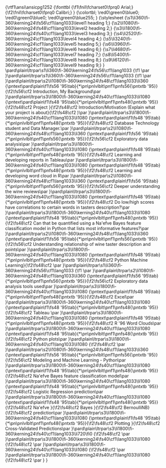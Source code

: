 {\rtf1\ansi\ansicpg1252
{\fonttbl
{\f1\fnil\fcharset0\fprq0 Arial;}
{\f2\fnil\fcharset0\fprq0 Calibri;}
}
{\colortbl;
\red0\green0\blue0;
\red0\green0\blue0;
\red0\green0\blue255;
}
{\stylesheet
{\s1\li360\fi-360\kerning24\fs56\cf1\lang1033\level1 heading 1;}
{\s2\li1080\fi-360\kerning24\fs48\cf1\lang1033\level2 heading 2;}
{\s3\li1800\fi-360\kerning24\fs40\cf1\lang1033\level3 heading 3;}
{\s4\li2520\fi-360\kerning24\cf1\lang1033\level4 heading 4;}
{\s5\li3240\fi-360\kerning24\cf1\lang1033\level5 heading 5;}
{\s6\li3960\fi-360\kerning24\cf1\lang1033\level6 heading 6;}
{\s7\li4680\fi-360\kerning24\cf1\lang1033\level7 heading 7;}
{\s8\li5400\fi-360\kerning24\cf1\lang1033\level8 heading 8;}
{\s9\li6120\fi-360\kerning24\cf1\lang1033\level9 heading 9;}
}
\pard\plain\ltrpar\s1\li360\fi-360\kerning24\fs56\cf1\lang1033 {\f1 \par 
}\pard\plain\ltrpar\s1\li360\fi-360\kerning24\fs56\cf1\lang1033 {\f1 \par 
}\pard\plain\ltrpar\s2\li1080\fi-360\kerning24\fs48\cf1\lang1033\li360 {\pntext\pard\plain\f1\fs56 \'95\tab}{\*\pn\pnlvlblt\pnf1\pnfs56{\pntxtb \'95}}{\f2\fs56\cf2 Introduction, My Background\par 
}\pard\plain\ltrpar\s3\li1800\fi-360\kerning24\fs40\cf1\lang1033\li1080 {\pntext\pard\plain\f1\fs48 \'95\tab}{\*\pn\pnlvlblt\pnf1\pnfs48{\pntxtb \'95}}{\f2\fs48\cf2 Project }{\f2\fs48\cf2 Introduction/Motivation (Explain what your project is about}{\f2\fs48\cf2 )\par 
}\pard\plain\ltrpar\s3\li1800\fi-360\kerning24\fs40\cf1\lang1033\li1080 {\pntext\pard\plain\f1\fs48 \'95\tab}{\*\pn\pnlvlblt\pnf1\pnfs48{\pntxtb \'95}}{\f2\fs48\cf2 Database Technology student and Data Manager.\par 
}\pard\plain\ltrpar\s2\li1080\fi-360\kerning24\fs48\cf1\lang1033\li360 {\pntext\pard\plain\f1\fs56 \'95\tab}{\*\pn\pnlvlblt\pnf1\pnfs56{\pntxtb \'95}}{\f2\fs56\cf2 Exploratory data analysis\par 
}\pard\plain\ltrpar\s3\li1800\fi-360\kerning24\fs40\cf1\lang1033\li1080 {\pntext\pard\plain\f1\fs48 \'95\tab}{\*\pn\pnlvlblt\pnf1\pnfs48{\pntxtb \'95}}{\f2\fs48\cf2 Learning and developing reports in Tableau\par 
}\pard\plain\ltrpar\s3\li1800\fi-360\kerning24\fs40\cf1\lang1033\li1080 {\pntext\pard\plain\f1\fs48 \'95\tab}{\*\pn\pnlvlblt\pnf1\pnfs48{\pntxtb \'95}}{\f2\fs48\cf2 Learning and developing word cloud in R\par 
}\pard\plain\ltrpar\s2\li1080\fi-360\kerning24\fs48\cf1\lang1033\li360 {\pntext\pard\plain\f1\fs56 \'95\tab}{\*\pn\pnlvlblt\pnf1\pnfs56{\pntxtb \'95}}{\f2\fs56\cf2 Deeper understanding the wine reviews\par 
}\pard\plain\ltrpar\s3\li1800\fi-360\kerning24\fs40\cf1\lang1033\li1080 {\pntext\pard\plain\f1\fs48 \'95\tab}{\*\pn\pnlvlblt\pnf1\pnfs48{\pntxtb \'95}}{\f2\fs48\cf2 Do low/high scores have correlations to certain words in tasters description?\par 
}\pard\plain\ltrpar\s3\li1800\fi-360\kerning24\fs40\cf1\lang1033\li1080 {\pntext\pard\plain\f1\fs48 \'95\tab}{\*\pn\pnlvlblt\pnf1\pnfs48{\pntxtb \'95}}{\f2\fs48\cf2 Can that be quantified using a Na\'efve Bayes feature classification model in Python that lists most informative features?\par 
}\pard\plain\ltrpar\s2\li1080\fi-360\kerning24\fs48\cf1\lang1033\li360 {\pntext\pard\plain\f1\fs56 \'95\tab}{\*\pn\pnlvlblt\pnf1\pnfs56{\pntxtb \'95}}{\f2\fs56\cf2 Understanding relationship of wine taster description and points\par 
}\pard\plain\ltrpar\s3\li1800\fi-360\kerning24\fs40\cf1\lang1033\li1080 {\pntext\pard\plain\f1\fs48 \'95\tab}{\*\pn\pnlvlblt\pnf1\pnfs48{\pntxtb \'95}}{\f2\fs48\cf2 Python Machine Learning}{\f2\fs48\cf2 \par 
}\pard\plain\ltrpar\s1\li360\fi-360\kerning24\fs56\cf1\lang1033 {\f1 \par 
}\pard\plain\ltrpar\s2\li1080\fi-360\kerning24\fs48\cf1\lang1033\li360 {\pntext\pard\plain\f1\fs56 \'95\tab}{\*\pn\pnlvlblt\pnf1\pnfs56{\pntxtb \'95}}{\f2\fs56\cf2 Exploratory data analysis tools used\par 
}\pard\plain\ltrpar\s3\li1800\fi-360\kerning24\fs40\cf1\lang1033\li1080 {\pntext\pard\plain\f1\fs48 \'95\tab}{\*\pn\pnlvlblt\pnf1\pnfs48{\pntxtb \'95}}{\f2\fs48\cf2 Excel\par 
}\pard\plain\ltrpar\s3\li1800\fi-360\kerning24\fs40\cf1\lang1033\li1080 {\pntext\pard\plain\f1\fs48 \'95\tab}{\*\pn\pnlvlblt\pnf1\pnfs48{\pntxtb \'95}}{\f2\fs48\cf2 Tableau \par 
}\pard\plain\ltrpar\s3\li1800\fi-360\kerning24\fs40\cf1\lang1033\li1080 {\pntext\pard\plain\f1\fs48 \'95\tab}{\*\pn\pnlvlblt\pnf1\pnfs48{\pntxtb \'95}}{\f2\fs48\cf2 R \'96 Word Clouds\par 
}\pard\plain\ltrpar\s3\li1800\fi-360\kerning24\fs40\cf1\lang1033\li1080 {\pntext\pard\plain\f1\fs48 \'95\tab}{\*\pn\pnlvlblt\pnf1\pnfs48{\pntxtb \'95}}{\f2\fs48\cf2 Python plots\par 
}\pard\plain\ltrpar\s3\li1800\fi-360\kerning24\fs40\cf1\lang1033\li1080 {\f2\fs48\cf2 \par 
}\pard\plain\ltrpar\s2\li1080\fi-360\kerning24\fs48\cf1\lang1033\li360 {\pntext\pard\plain\f1\fs56 \'95\tab}{\*\pn\pnlvlblt\pnf1\pnfs56{\pntxtb \'95}}{\f2\fs56\cf2 Modeling and Machine Learning - Python\par 
}\pard\plain\ltrpar\s3\li1800\fi-360\kerning24\fs40\cf1\lang1033\li1080 {\pntext\pard\plain\f1\fs48 \'95\tab}{\*\pn\pnlvlblt\pnf1\pnfs48{\pntxtb \'95}}{\f2\fs48\cf2 Na\'efve Bayes feature classification model\par 
}\pard\plain\ltrpar\s3\li1800\fi-360\kerning24\fs40\cf1\lang1033\li1080 {\pntext\pard\plain\f1\fs48 \'95\tab}{\*\pn\pnlvlblt\pnf1\pnfs48{\pntxtb \'95}}{\f2\fs48\cf2 Logistic Regression prediction\par 
}\pard\plain\ltrpar\s3\li1800\fi-360\kerning24\fs40\cf1\lang1033\li1080 {\pntext\pard\plain\f1\fs48 \'95\tab}{\*\pn\pnlvlblt\pnf1\pnfs48{\pntxtb \'95}}{\f2\fs48\cf2 Na\'efve }{\f2\fs48\cf2 Bayes }{\f2\fs48\cf2 BernoulliNB}{\f2\fs48\cf2  prediction\par 
}\pard\plain\ltrpar\s3\li1800\fi-360\kerning24\fs40\cf1\lang1033\li1080 {\pntext\pard\plain\f1\fs48 \'95\tab}{\*\pn\pnlvlblt\pnf1\pnfs48{\pntxtb \'95}}{\f2\fs48\cf2 Plotting }{\f2\fs48\cf2 Cross-Validated Predictions\par 
}\pard\plain\ltrpar\s3\li1800\fi-360\kerning24\fs40\cf1\lang1033\li720\fi0 {\f2\fs48\cf2 \par 
}\pard\plain\ltrpar\s3\li1800\fi-360\kerning24\fs40\cf1\lang1033\li1080 {\f2\fs48\cf2 \par 
}\pard\plain\ltrpar\s3\li1800\fi-360\kerning24\fs40\cf1\lang1033\li1080 {\f2\fs48\cf2 \par 
}\pard\plain\ltrpar\s3\li1800\fi-360\kerning24\fs40\cf1\lang1033\li1080 {\f2\fs48\cf2 \par 
}
}